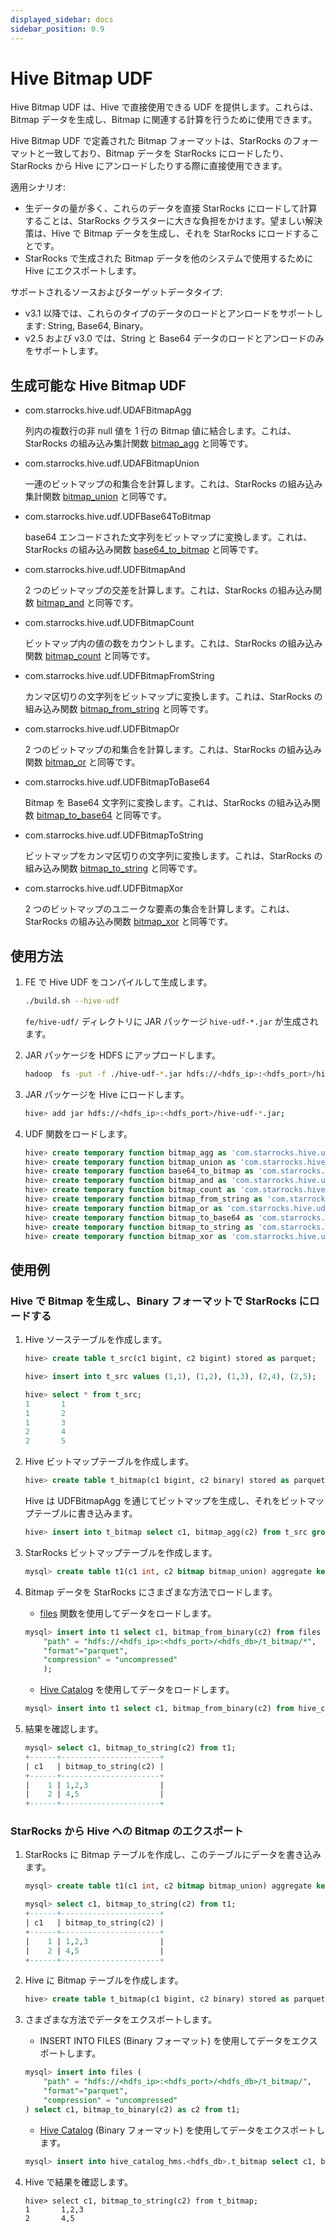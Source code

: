 ```yaml
---
displayed_sidebar: docs
sidebar_position: 0.9
---
```


# Hive Bitmap UDF

Hive Bitmap UDF は、Hive で直接使用できる UDF を提供します。これらは、Bitmap データを生成し、Bitmap に関連する計算を行うために使用できます。

Hive Bitmap UDF で定義された Bitmap フォーマットは、StarRocks のフォーマットと一致しており、Bitmap データを StarRocks にロードしたり、StarRocks から Hive にアンロードしたりする際に直接使用できます。

適用シナリオ:

- 生データの量が多く、これらのデータを直接 StarRocks にロードして計算することは、StarRocks クラスターに大きな負担をかけます。望ましい解決策は、Hive で Bitmap データを生成し、それを StarRocks にロードすることです。
- StarRocks で生成された Bitmap データを他のシステムで使用するために Hive にエクスポートします。

サポートされるソースおよびターゲットデータタイプ:

- v3.1 以降では、これらのタイプのデータのロードとアンロードをサポートします: String, Base64, Binary。
- v2.5 および v3.0 では、String と Base64 データのロードとアンロードのみをサポートします。

## 生成可能な Hive Bitmap UDF

- com.starrocks.hive.udf.UDAFBitmapAgg

  列内の複数行の非 null 値を 1 行の Bitmap 値に結合します。これは、StarRocks の組み込み集計関数 [bitmap_agg](bitmap-functions/bitmap_agg.md) と同等です。

- com.starrocks.hive.udf.UDAFBitmapUnion

  一連のビットマップの和集合を計算します。これは、StarRocks の組み込み集計関数 [bitmap_union](bitmap-functions/bitmap_union.md) と同等です。

- com.starrocks.hive.udf.UDFBase64ToBitmap

  base64 エンコードされた文字列をビットマップに変換します。これは、StarRocks の組み込み関数 [base64_to_bitmap](bitmap-functions/base64_to_bitmap.md) と同等です。

- com.starrocks.hive.udf.UDFBitmapAnd

  2 つのビットマップの交差を計算します。これは、StarRocks の組み込み関数 [bitmap_and](bitmap-functions/bitmap_and.md) と同等です。

- com.starrocks.hive.udf.UDFBitmapCount

  ビットマップ内の値の数をカウントします。これは、StarRocks の組み込み関数 [bitmap_count](bitmap-functions/bitmap_count.md) と同等です。

- com.starrocks.hive.udf.UDFBitmapFromString

  カンマ区切りの文字列をビットマップに変換します。これは、StarRocks の組み込み関数 [bitmap_from_string](bitmap-functions/bitmap_from_string.md) と同等です。

- com.starrocks.hive.udf.UDFBitmapOr

  2 つのビットマップの和集合を計算します。これは、StarRocks の組み込み関数 [bitmap_or](bitmap-functions/bitmap_or.md) と同等です。

- com.starrocks.hive.udf.UDFBitmapToBase64

  Bitmap を Base64 文字列に変換します。これは、StarRocks の組み込み関数 [bitmap_to_base64](bitmap-functions/bitmap_to_base64.md) と同等です。

- com.starrocks.hive.udf.UDFBitmapToString

  ビットマップをカンマ区切りの文字列に変換します。これは、StarRocks の組み込み関数 [bitmap_to_string](bitmap-functions/bitmap_to_string.md) と同等です。

- com.starrocks.hive.udf.UDFBitmapXor

  2 つのビットマップのユニークな要素の集合を計算します。これは、StarRocks の組み込み関数 [bitmap_xor](bitmap-functions/bitmap_xor.md) と同等です。

## 使用方法

1. FE で Hive UDF をコンパイルして生成します。

   ```bash
   ./build.sh --hive-udf
   ```

   `fe/hive-udf/` ディレクトリに JAR パッケージ `hive-udf-*.jar` が生成されます。

2. JAR パッケージを HDFS にアップロードします。

   ```bash
   hadoop  fs -put -f ./hive-udf-*.jar hdfs://<hdfs_ip>:<hdfs_port>/hive-udf-*.jar
   ```

3. JAR パッケージを Hive にロードします。

   ```bash
   hive> add jar hdfs://<hdfs_ip>:<hdfs_port>/hive-udf-*.jar;
   ```

4. UDF 関数をロードします。

   ```sql
   hive> create temporary function bitmap_agg as 'com.starrocks.hive.udf.UDAFBitmapAgg';
   hive> create temporary function bitmap_union as 'com.starrocks.hive.udf.UDAFBitmapUnion';
   hive> create temporary function base64_to_bitmap as 'com.starrocks.hive.udf.UDFBase64ToBitmap';
   hive> create temporary function bitmap_and as 'com.starrocks.hive.udf.UDFBitmapAnd';
   hive> create temporary function bitmap_count as 'com.starrocks.hive.udf.UDFBitmapCount';
   hive> create temporary function bitmap_from_string as 'com.starrocks.hive.udf.UDFBitmapFromString';
   hive> create temporary function bitmap_or as 'com.starrocks.hive.udf.UDFBitmapOr';
   hive> create temporary function bitmap_to_base64 as 'com.starrocks.hive.udf.UDFBitmapToBase64';
   hive> create temporary function bitmap_to_string as 'com.starrocks.hive.udf.UDFBitmapToString';
   hive> create temporary function bitmap_xor as 'com.starrocks.hive.udf.UDFBitmapXor';
   ```

## 使用例

### Hive で Bitmap を生成し、Binary フォーマットで StarRocks にロードする

1. Hive ソーステーブルを作成します。

   ```sql
   hive> create table t_src(c1 bigint, c2 bigint) stored as parquet;

   hive> insert into t_src values (1,1), (1,2), (1,3), (2,4), (2,5);

   hive> select * from t_src;
   1       1
   1       2
   1       3
   2       4
   2       5
   ```

2. Hive ビットマップテーブルを作成します。

   ```sql
   hive> create table t_bitmap(c1 bigint, c2 binary) stored as parquet;
   ```

   Hive は UDFBitmapAgg を通じてビットマップを生成し、それをビットマップテーブルに書き込みます。

   ```sql
   hive> insert into t_bitmap select c1, bitmap_agg(c2) from t_src group by c1;
   ```

3. StarRocks ビットマップテーブルを作成します。

   ```sql
   mysql> create table t1(c1 int, c2 bitmap bitmap_union) aggregate key(c1)  distributed by hash(c1);
   ```

4. Bitmap データを StarRocks にさまざまな方法でロードします。

   - [files](table-functions/files.md) 関数を使用してデータをロードします。

   ```sql
   mysql> insert into t1 select c1, bitmap_from_binary(c2) from files (
       "path" = "hdfs://<hdfs_ip>:<hdfs_port>/<hdfs_db>/t_bitmap/*",
       "format"="parquet",
       "compression" = "uncompressed"
       );
   ```

   - [Hive Catalog](../../data_source/catalog/hive_catalog.md) を使用してデータをロードします。

   ```sql
   mysql> insert into t1 select c1, bitmap_from_binary(c2) from hive_catalog_hms.xxx_db.t_bitmap;
   ```

5. 結果を確認します。

   ```sql
   mysql> select c1, bitmap_to_string(c2) from t1;                                                                                                                                                                                                                                   
   +------+----------------------+                                                                                                                                                                                                                                                   
   | c1   | bitmap_to_string(c2) |
   +------+----------------------+
   |    1 | 1,2,3                |
   |    2 | 4,5                  |
   +------+----------------------+
   ```

### StarRocks から Hive への Bitmap のエクスポート

1. StarRocks に Bitmap テーブルを作成し、このテーブルにデータを書き込みます。

   ```sql
   mysql> create table t1(c1 int, c2 bitmap bitmap_union) aggregate key(c1) buckets 3 distributed by hash(c1);

   mysql> select c1, bitmap_to_string(c2) from t1;                                                                                                                                                                                                                                   
   +------+----------------------+                                                                                                                                                                                                                                                   
   | c1   | bitmap_to_string(c2) |
   +------+----------------------+
   |    1 | 1,2,3                |
   |    2 | 4,5                  |
   +------+----------------------+
   ```

2. Hive に Bitmap テーブルを作成します。

   ```sql
   hive> create table t_bitmap(c1 bigint, c2 binary) stored as parquet;
   ```

3. さまざまな方法でデータをエクスポートします。

   - INSERT INTO FILES (Binary フォーマット) を使用してデータをエクスポートします。

   ```sql
   mysql> insert into files (
       "path" = "hdfs://<hdfs_ip>:<hdfs_port>/<hdfs_db>/t_bitmap/",
       "format"="parquet",
       "compression" = "uncompressed"
   ) select c1, bitmap_to_binary(c2) as c2 from t1;
   ```

   - [Hive Catalog](../../data_source/catalog/hive_catalog.md) (Binary フォーマット) を使用してデータをエクスポートします。

   ```sql
   mysql> insert into hive_catalog_hms.<hdfs_db>.t_bitmap select c1, bitmap_to_binary(c2) from t1;
   ```

4. Hive で結果を確認します。

   ```plain
   hive> select c1, bitmap_to_string(c2) from t_bitmap;
   1       1,2,3
   2       4,5
   ```